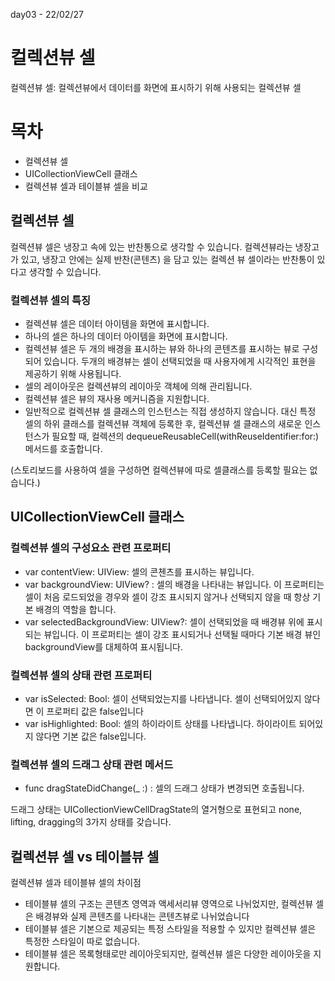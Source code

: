 day03 - 22/02/27

# 컬렉션뷰 셀

컬렉션뷰 셀: 컬렉션뷰에서 데이터를 화면에 표시하기 위해 사용되는 컬렉션뷰 셀

# 목차

- 컬렉션뷰 셀
- UICollectionViewCell 클래스
- 컬렉션뷰 셀과 테이블뷰 셀을 비교


## 컬렉션뷰 셀

컬렉션뷰 셀은 냉장고 속에 있는 반찬통으로 생각할 수 있습니다. 컬렉션뷰라는 냉장고가 있고, 냉장고 안에는 실제 반찬(콘텐츠) 을 담고 있는 컬렉션 뷰 셀이라는 반찬통이 있다고 생각할 수 있습니다. 

### 컬렉션뷰 셀의 특징

- 컬렉션뷰 셀은 데이터 아이템을 화면에 표시합니다.
- 하나의 셀은 하나의 데이터 아이템을 화면에 표시합니다.
- 컬렉션뷰 셀은 두 개의 배경을 표시하는 뷰와 하나의 콘텐츠를 표시하는 뷰로 구성되어 있습니다. 두개의 배경뷰는 셀이 선택되었을 때 사용자에게 시각적인 표현을 제공하기 위해 사용됩니다.
- 셀의 레이아웃은 컬렉션뷰의 레이아웃 객체에 의해 관리됩니다.
- 컬렉션뷰 셀은 뷰의 재사용 메커니즘을 지원합니다.
- 일반적으로 컬렉션뷰 셀 클래스의 인스턴스는 직접 생성하지 않습니다. 대신 특정 셀의 하위 클래스를 컬렉션뷰 객체에 등록한 후, 컬렉션뷰 셀 클래스의 새로운 인스턴스가 필요할 때, 컬렉션의 dequeueReusableCell(withReuseIdentifier:for:) 메서드를 호출합니다.

(스토리보드를 사용하여 셀을 구성하면 컬렉션뷰에 따로 셀클래스를 등록할 필요는 없습니다.)



## UICollectionViewCell 클래스

### 컬렉션뷰 셀의 구성요소 관련 프로퍼티

- var contentView: UIView: 셀의 콘첸츠를 표시하는 뷰입니다.
- var backgroundView: UIView? : 셀의 배경을 나타내는 뷰입니다. 이 프로퍼티는 셀이 처음 로드되었을 경우와 셀이 강조 표시되지 않거나 선택되지 않을 때 항상 기본 배경의 역할을 합니다.
- var selectedBackgroundView: UIView?: 셀이 선택되었을 때 배경뷰 위에 표시되는 뷰입니다. 이 프로퍼티는 셀이 강조 표시되거나 선택될 때마다 기본 배경 뷰인 backgroundView를 대체하여 표시됩니다.

### 컬렉션뷰 셀의 상태 관련 프로퍼티

- var isSelected: Bool: 셀이 선택되었는지를 나타냅니다. 셀이 선택되어있지 않다면 이 프로퍼티 값은 false입니다
- var isHighlighted: Bool: 셀의 하이라이트 상태를 나타냅니다. 하이라이트 되어있지 않다면 기본 값은 false입니다.

### 컬렉션뷰 셀의 드래그 상태 관련 메서드

- func dragStateDidChange(_ :) : 셀의 드래그 상태가 변경되면 호출됩니다.

드래그 상태는 UICollectionViewCellDragState의 열거형으로 표현되고 none, lifting, dragging의 3가지 상태를 갖습니다.



## 컬렉션뷰 셀 vs 테이블뷰 셀

컬렉션뷰 셀과 테이블뷰 셀의 차이점

- 테이블뷰 셀의 구조는 콘텐츠 영역과 액세서리뷰 영역으로 나뉘었지만, 컬렉션뷰 셀은 배경뷰와 실제 콘텐츠를 나타내는 콘텐츠뷰로 나뉘었습니다
- 테이블뷰 셀은 기본으로 제공되는 특정 스타일을 적용할 수 있지만 컬렉션뷰 셀은 특정한 스타일이 따로 없습니다.
- 테이블뷰 셀은 목록형태로만 레이아웃되지만, 컬렉션뷰 셀은 다양한 레이아웃을 지원합니다.
